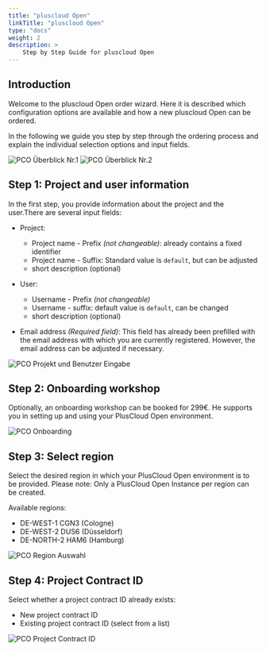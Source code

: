 ```yaml
---
title: "pluscloud Open"
linkTitle: "pluscloud Open"
type: "docs"
weight: 2
description: >
    Step by Step Guide for pluscloud Open
---
```


## Introduction

Welcome to the pluscloud Open order wizard. Here it is described which configuration options are available and how a new pluscloud Open can be ordered.

In the following we guide you step by step through the ordering process and explain the individual selection options and input fields.

![PCO Überblick Nr.1](../img/pco-overview1.png)
![PCO Überblick Nr.2](../img/pco-overview2.png)

## Step 1: Project and user information

In the first step, you provide information about the project and the user.There are several input fields:

- Project:
    - Project name - Prefix *(not changeable)*: already contains a fixed identifier
    - Project name - Suffix: Standard value is `default`, but can be adjusted
    - short description (optional)

- User:
    - Username - Prefix *(not changeable)*
    - Username - suffix: default value is `default`, can be changed
    - short description (optional)

- Email address *(Required field)*:
    This field has already been prefilled with the email address with which you are currently registered. However, the email address can be adjusted if necessary.

![PCO Projekt und Benutzer Eingabe](../img/pco-project.png)

## Step 2: Onboarding workshop

Optionally, an onboarding workshop can be booked for 299€.
He supports you in setting up and using your PlusCloud Open environment.

![PCO Onboarding](../img/pco-onboarding.png)

## Step 3: Select region

Select the desired region in which your PlusCloud Open environment is to be provided.
Please note: Only a PlusCloud Open Instance per region can be created.

Available regions:

- DE-WEST-1 CGN3 (Cologne)
- DE-WEST-2 DUS6 (Düsseldorf)
- DE-NORTH-2 HAM6 (Hamburg)

![PCO Region Auswahl](../img/pco-region.png)

## Step 4: Project Contract ID

Select whether a project contract ID already exists:

- New project contract ID
- Existing project contract ID (select from a list)

![PCO Project Contract ID](../img/pco-existing-project.png)

